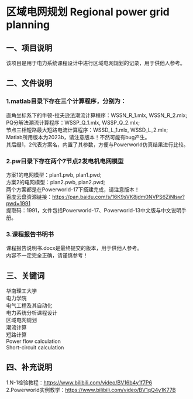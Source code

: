 # 区域电网规划  Regional power grid planning    
## 一、项目说明  
该项目是用于电力系统课程设计中进行区域电网规划的记录，用于供他人参考。
## 二、文件说明  
### 1.matlab目录下存在三个计算程序，分别为：  
直角坐标系下的牛顿-拉夫逊法潮流计算程序：WSSN_R_1.mlx, WSSN_R_2.mlx;  
PQ分解法潮流计算程序：WSSP_Q_1.mlx, WSSP_Q_2.mlx;  
节点三相短路最大短路电流计算程序：WSSD_L_1.mlx, WSSD_L_2.mlx;  
Matlab所用版本为2023b，请注意版本！不然可能有bug产生。  
其后缀1，2代表方案名，内置了其参数，方便与Powerworld仿真结果进行比较。
### 2.pw目录下存在两个7节点2发电机电网模型
方案1的电网模型：plan1.pwb, plan1.pwd;  
方案2的电网模型：plan2.pwb, plan2.pwd;  
两个方案都是在Powerworld-17下搭建完成，请注意版本！  
百度云盘资源链接：https://pan.baidu.com/s/16K9sVK8jdm0NVPS6ZiNlsw?pwd=1991   
提取码：1991，文件包括Powerworld-17、Powerworld-13中文版与中文说明手册。  
### 3.课程报告书明书
课程报告说明书.docx是最终提交的版本，用于供他人参考。    
内容不一定完全正确，请谨慎参考！
## 三、关键词  
华南理工大学  
电力学院  
电气工程及其自动化  
电力系统分析课程设计  
区域电网规划  
潮流计算  
短路计算  
Power flow calculation  
Short-circuit calculation  
## 四、补充说明
1.N-1检验教程：https://www.bilibili.com/video/BV16b4y1f7P6  
2.Powerworld实例教学：https://www.bilibili.com/video/BV1qQ4y1K77B
